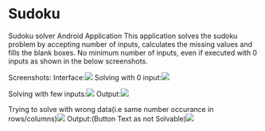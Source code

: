 # Sudoku
Sudoku solver Android Application
This application solves the sudoku problem by accepting number of inputs, calculates the missing values and fills the blank boxes.
No minimum number of inputs, even if executed with 0 inputs as shown in the below screenshots.

Screenshots:
Interface:![](/Screenshot_20201226-095645.jpg)
Solving with 0 input:![](/Screenshot_20201226-095650.jpg)

Solving with few inputs:![](/Screenshot_20201226-095728.jpg)
Output:![](/Screenshot_20201226-095732.jpg)

Trying to solve with wrong data(i.e same number occurance in rows/columns)![](/Screenshot_20201226-100112.jpg)
Output:(Button Text as not Solvable)![](/Screenshot_20201226-100135.jpg)


